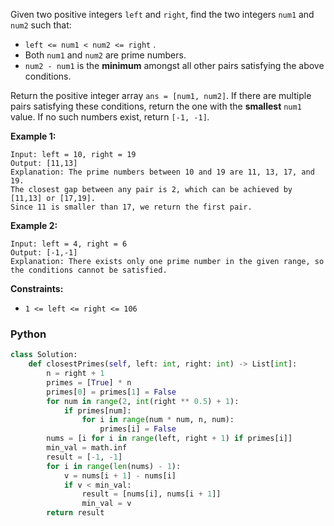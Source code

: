 Given two positive integers  `left`  and  `right`, find the two integers  `num1`  and  `num2`  such that:

- `left <= num1 < num2 <= right` .
- Both  `num1`  and  `num2`  are prime numbers.
- `num2 - num1`  is the  **minimum**  amongst all other pairs satisfying the above conditions.

Return the positive integer array  `ans = [num1, num2]`. If there are multiple pairs satisfying these conditions, return
the one with the  **smallest**  `num1`  value. If no such numbers exist, return  `[-1, -1]`_._

**Example 1:**

```
Input: left = 10, right = 19
Output: [11,13]
Explanation: The prime numbers between 10 and 19 are 11, 13, 17, and 19.
The closest gap between any pair is 2, which can be achieved by [11,13] or [17,19].
Since 11 is smaller than 17, we return the first pair.
```

**Example 2:**

```
Input: left = 4, right = 6
Output: [-1,-1]
Explanation: There exists only one prime number in the given range, so the conditions cannot be satisfied.
```

**Constraints:**

- `1 <= left <= right <= 106`

### Python

```python
class Solution:
    def closestPrimes(self, left: int, right: int) -> List[int]:
        n = right + 1
        primes = [True] * n
        primes[0] = primes[1] = False
        for num in range(2, int(right ** 0.5) + 1):
            if primes[num]:
                for i in range(num * num, n, num):
                    primes[i] = False
        nums = [i for i in range(left, right + 1) if primes[i]]
        min_val = math.inf
        result = [-1, -1]
        for i in range(len(nums) - 1):
            v = nums[i + 1] - nums[i]
            if v < min_val:
                result = [nums[i], nums[i + 1]]
                min_val = v
        return result
```